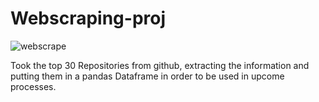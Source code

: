 # Webscraping-proj


![webscrape](https://user-images.githubusercontent.com/97116888/197224089-a2243938-0e18-482b-934f-4d363be043ad.png)


Took the top 30 Repositories from github, extracting the information and putting them in a pandas Dataframe in order to be used in upcome processes.
